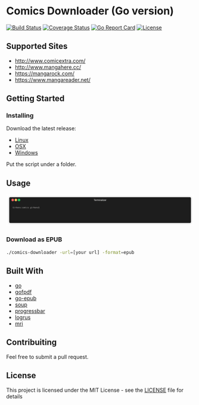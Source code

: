 # Comics Downloader (Go version)

[![Build Status](https://travis-ci.org/Girbons/comics-downloader.svg?branch=master)](https://travis-ci.org/Girbons/comics-downloader)
[![Coverage Status](https://coveralls.io/repos/github/Girbons/comics-downloader/badge.svg?branch=master)](https://coveralls.io/github/Girbons/comics-downloader?branch=master)
[![Go Report Card](https://goreportcard.com/badge/github.com/Girbons/go-comics-downloader)](https://goreportcard.com/report/github.com/Girbons/go-comics-downloader)
[![License](https://img.shields.io/badge/license-MIT-blue.svg)](LICENSE)

## Supported Sites

- http://www.comicextra.com/
- http://www.mangahere.cc/
- https://mangarock.com/
- https://www.mangareader.net/

## Getting Started

### Installing

Download the latest release:

- [Linux](https://github.com/Girbons/comics-downloader/releases/download/v0.4.2/comics-downloader)
- [OSX](https://github.com/Girbons/comics-downloader/releases/download/v0.4.2/comics-downloader-osx)
- [Windows](https://github.com/Girbons/comics-downloader/releases/download/v0.4.2/comics-downloader.exe)

Put the script under a folder.

## Usage

<img src="img/usage.gif?raw=true" />

### Download as EPUB

```bash
./comics-downloader -url=[your url] -format=epub
```

## Built With

- [go](https://github.com/golang/go)
- [gofpdf](https://github.com/jung-kurt/gofpdf)
- [go-epub](http://github.com/bmaupin/go-epub)
- [soup](https://github.com/anaskhan96/soup)
- [progressbar](https://github.com/schollz/progressbar)
- [logrus](https://github.com/sirupsen/logrus)
- [mri](https://github.com/BakeRolls/mri/blob/master/mri.go)

## Contribuiting

Feel free to submit a pull request.

## License

This project is licensed under the MIT License - see the [LICENSE](LICENSE) file for details
